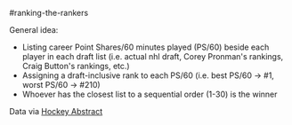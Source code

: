 #ranking-the-rankers

General idea:
- Listing career Point Shares/60 minutes played (PS/60) beside each player in each draft list (i.e. actual nhl draft, Corey Pronman's rankings, Craig Button's rankings, etc.)
- Assigning a draft-inclusive rank to each PS/60 (i.e. best PS/60 -> #1, worst PS/60 -> #210)
- Whoever has the closest list to a sequential order (1-30) is the winner

Data via [Hockey Abstract](http://www.hockeyabstract.com/testimonials)